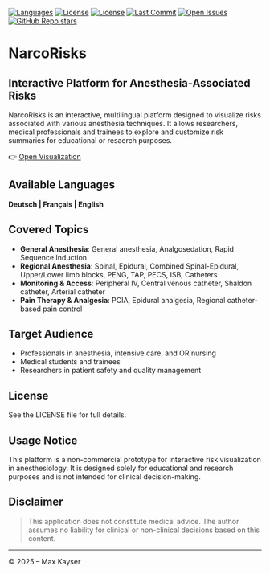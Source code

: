 [![Languages](https://img.shields.io/github/languages/top/maxkayser/NarcoRisks)](https://github.com/maxkayser/NarcoRisks)
[![License](https://img.shields.io/github/license/maxkayser/NarcoRisks)](LICENSE)
[![License](https://img.shields.io/badge/License-CC--BY--NC%204.0-lightgrey.svg)](LICENSE)
[![Last Commit](https://img.shields.io/github/last-commit/maxkayser/NarcoRisks)](https://github.com/maxkayser/NarcoRisks/commits/main)
[![Open Issues](https://img.shields.io/github/issues/maxkayser/NarcoRisks)](https://github.com/maxkayser/NarcoRisks/issues)
[![GitHub Repo stars](https://img.shields.io/github/stars/maxkayser/NarcoRisks)](https://github.com/maxkayser/NarcoRisks/stargazers)

# NarcoRisks
## Interactive Platform for Anesthesia-Associated Risks

NarcoRisks is an interactive, multilingual platform designed to visualize risks associated with various anesthesia techniques. It allows researchers, medical professionals and trainees to explore and customize risk summaries for educational or resaerch purposes.

👉 [Open Visualization](https://maxkayser.github.io/NarcoRisks/)

## Available Languages
**Deutsch | Français | English**

## Covered Topics

- **General Anesthesia**: General anesthesia, Analgosedation, Rapid Sequence Induction
- **Regional Anesthesia**: Spinal, Epidural, Combined Spinal-Epidural, Upper/Lower limb blocks, PENG, TAP, PECS, ISB, Catheters
- **Monitoring & Access**: Peripheral IV, Central venous catheter, Shaldon catheter, Arterial catheter
- **Pain Therapy & Analgesia**: PCIA, Epidural analgesia, Regional catheter-based pain control

## Target Audience

- Professionals in anesthesia, intensive care, and OR nursing  
- Medical students and trainees  
- Researchers in patient safety and quality management

## License
See the LICENSE file for full details.

## Usage Notice

This platform is a non-commercial prototype for interactive risk visualization in anesthesiology.
It is designed solely for educational and research purposes and is not intended for clinical decision-making.

## Disclaimer

> This application does not constitute medical advice. The author assumes no liability for clinical or non-clinical decisions based on this content.
---

© 2025 – Max Kayser
